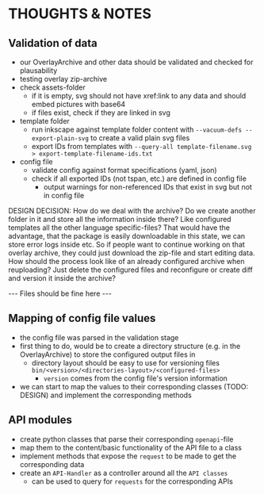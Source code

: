 # THOUGHTS & NOTES

## Validation of data
 -  our OverlayArchive and other data should be validated and checked for plausability
 - testing overlay zip-archive
 - check assets-folder
   - if it is empty, svg should not have xref:link to any data and should embed pictures with base64
   - if files exist, check if they are linked in svg
 - template folder 
   - run inkscape against template folder content with `--vacuum-defs --export-plain-svg` to create a valid plain svg files
   - export IDs from templates with `--query-all template-filename.svg > export-template-filename-ids.txt`
 - config file
   - validate config against format specifications (yaml, json)
   - check if all exported IDs (not tspan, etc.) are defined in config file
     - output warnings for non-referenced IDs that exist in svg but not in config file

DESIGN DECISION: How do we deal with the archive? Do we create another folder in it and store all the information inside there? Like configured templates all the other language specific-files? That would have the advantage, that the package is easily downloadable in this state, we can store error logs inside etc. So if people want to continue working on that overlay archive, they could just download the zip-file and start editing data. How should the process look like of an already configured archive when reuploading? Just delete the configured files and reconfigure or create diff and version it inside the archive?

--- Files should be fine here ---

## Mapping of config file values
 - the config file was parsed in the validation stage
 - first thing to do, would be to create a directory structure (e.g. in the OverlayArchive) to store the configured output files in
   - directory layout should be easy to use for versioning files `bin/<version>/<directories-layout>/<configured-files>`
     - `version` comes from the config file's version information
 - we can start to map the values to their corresponding classes (TODO: DESIGN) and implement the corresponding methods

## API modules
 - create python classes that parse their corresponding `openapi`-file
 - map them to the content/basic functionality of the API file to a class
 - implement methods that expose the `request` to be made to get the corresponding data
 - create an `API-Handler` as a controller around all the `API classes` 
   - can be used to query for `requests` for the corresponding APIs
